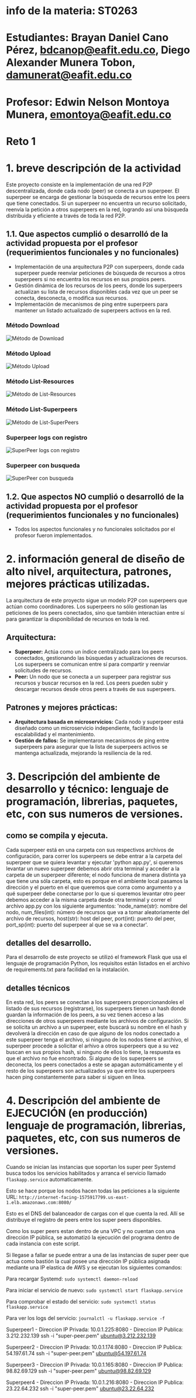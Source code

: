 # info de la materia: ST0263 <Topicos de Telematica>
#
# Estudiantes: Brayan Daniel Cano Pérez, bdcanop@eafit.edu.co, Diego Alexander Munera Tobon, damunerat@eafit.edu.co
#
# Profesor: Edwin Nelson Montoya Munera, emontoya@eafit.edu.co

# Reto 1
#
# 1. breve descripción de la actividad
 Este proyecto consiste en la implementación de una red P2P descentralizada, donde cada nodo (peer) se conecta a un superpeer. El superpeer se encarga de gestionar la búsqueda de recursos entre los peers que tiene conectados. Si un superpeer no encuentra un recurso solicitado, reenvía la petición a otros superpeers en la red, logrando así una búsqueda distribuida y eficiente a través de toda la red P2P.

## 1.1. Que aspectos cumplió o desarrolló de la actividad propuesta por el profesor (requerimientos funcionales y no funcionales)
* Implementación de una arquitectura P2P con superpeers, donde cada superpeer puede reenviar peticiones de búsqueda de recursos a otros superpeers si no encuentra los recursos en sus propios peers.
* Gestión dinámica de los recursos de los peers, donde los superpeers actualizan su lista de recursos disponibles cada vez que un peer se conecta, desconecta, o modifica sus recursos.
* Implementación de mecanismos de ping entre superpeers para mantener un listado actualizado de superpeers activos en la red.

### Método Download
![Método de Download](./images/Download.png)
### Método Upload
![Método Upload](./images/Upload.png)
### Método List-Resources
![Método de List-Resources](./images/List_Resources.png)
### Método List-Superpeers
![Método de List-SuperPeers](./images/List_Super_Peers.png)
### Superpeer logs con registro
![SuperPeer logs con registro](./images/SuperPeer_Logs_con_Registro.png)
### Superpeer con busqueda
![SuperPeer con busqueda](./images/SuperPeer_con_busqueda.png)


## 1.2. Que aspectos NO cumplió o desarrolló de la actividad propuesta por el profesor (requerimientos funcionales y no funcionales)
* Todos los aspectos funcionales y no funcionales solicitados por el profesor fueron implementados.

# 2. información general de diseño de alto nivel, arquitectura, patrones, mejores prácticas utilizadas.
La arquitectura de este proyecto sigue un modelo P2P con superpeers que actúan como coordinadores. Los superpeers no sólo gestionan las peticiones de los peers conectados, sino que también interactúan entre sí para garantizar la disponibilidad de recursos en toda la red.

## Arquitectura:
* **Superpeer:** Actúa como un índice centralizado para los peers conectados, gestionando las búsquedas y actualizaciones de recursos. Los superpeers se comunican entre sí para compartir y reenviar solicitudes de recursos.
* **Peer:** Un nodo que se conecta a un superpeer para registrar sus recursos y buscar recursos en la red. Los peers pueden subir y descargar recursos desde otros peers a través de sus superpeers.

## Patrones y mejores prácticas:
* **Arquitectura basada en microservicios:** Cada nodo y superpeer está diseñado como un microservicio independiente, facilitando la escalabilidad y el mantenimiento.
* **Gestión de fallos:** Se implementaron mecanismos de ping entre superpeers para asegurar que la lista de superpeers activos se mantenga actualizada, mejorando la resiliencia de la red.

# 3. Descripción del ambiente de desarrollo y técnico: lenguaje de programación, librerias, paquetes, etc, con sus numeros de versiones.

## como se compila y ejecuta.
Cada superpeer está en una carpeta con sus respectivos archivos de configuración, para correr los superpeers se debe entrar a la carpeta del superpeer que se quiera levantar y ejecutar 'python app.py', si queremos levantar un nuevo superpeer debemos abrir otra terminal y acceder a la carpeta de un superpeer diferente; el nodo funciona de manera distinta ya que tiene una sóla carpeta, esto es porque en el ambiente local pasamos la dirección y el puerto en el que queremos que corra como argumento y a qué superpeer debe conectarse por lo que si queremos levantar otro peer debemos acceder a la misma carpeta desde otra terminal y correr el archivo app.py con los siguiente argumentos: 'node_name(str): nombre del nodo, num_files(int): número de recursos que va a tomar aleatoriamente del archivo de recursos, host(str): host del peer, port(int): puerto del peer, port_sp(int): puerto del superpeer al que se va a conectar'.

## detalles del desarrollo.
Para el desarrollo de este proyecto se utilizó el framework Flask que usa el lenguaje de programación Python, los requisitos están listados en el archivo de requirements.txt para facilidad en la instalación.

## detalles técnicos
En esta red, los peers se conectan a los superpeers proporcionandoles el listado de sus recursos (registrarse), los superpeers tienen un hash donde guardan la información de los peers, a su vez tienen acceso a las direcciones de otros superpeers mediante los archivos de configuración. Si se solicita un archivo a un superpeer, este buscará su nombre en el hash y devolverá la dirección en caso de que alguno de los nodos conectado a este superpeer tenga el archivo, si ninguno de los nodos tiene el archivo, el superpeer procede a solicitar el arhivo a otros superpeers que a su vez buscan en sus propios hash, si ninguno de ellos lo tiene, la respuesta es que el archivo no fue encontrado.
Si alguno de los superpeers se deconecta, los peers conectados a este se apagan automáticamente y el resto de los superpeers son actualizados ya que entre los superpeers hacen ping constantemente para saber si siguen en línea.

# 4. Descripción del ambiente de EJECUCIÓN (en producción) lenguaje de programación, librerias, paquetes, etc, con sus numeros de versiones.

Cuando se inician las instancias que soportan los super peer Systemd busca todos los servicios habilitados y arranca el servicio llamado `flaskapp.service` automaticamente.

Esto se hace porque los nodos hacen todas las peticiones a la siguiente URL:
`http://internet-facing-1575917799.us-east-1.elb.amazonaws.com:8080/`

Esto es el DNS del balanceador de cargas con el que cuenta la red. Allí se distribuye el registro de peers entre los super peers disponibles.

Como los super peers estan dentro de una VPC y no cuentan con una dirección IP pública, se automatizó la ejecución del programa dentro de cada instancia con este script.

Si llegase a fallar se puede entrar a una de las instancias de super peer que actua como bastión la cual posee una dirección IP pública asignada mediante una IP elastica de AWS y se ejecutan los siguientes comandos:

Para recargar Systemd: ` sudo systemctl daemon-reload `

Para iniciar el servicio de nuevo: ` sudo systemctl start flaskapp.service `

Para comprobar el estado del servicio: ` sudo systemctl status flaskapp.service `

Para ver los logs del servicio: ` journalctl -u flaskapp.service -f `

Superpeer1 - Direccion IP Privada: 10.0.1.225:8080 - Direccion IP Publica: 3.212.232.139
ssh -i "super-peer.pem" ubuntu@3.212.232.139

Superpeer2 - Direccion IP Privada: 10.0.1.174:8080 - Direccion IP Publica: 54.197.61.74
ssh -i "super-peer.pem" ubuntu@54.197.61.74

Superpeer3 - Direccion IP Privada: 10.0.1.165:8080 - Direccion IP Publica: 98.82.69.129
ssh -i "super-peer.pem" ubuntu@98.82.69.129

Superpeer4 - Direccion IP Privada: 10.0.1.216:8080 - Direccion IP Publica: 23.22.64.232
ssh -i "super-peer.pem" ubuntu@23.22.64.232
